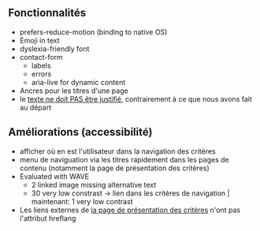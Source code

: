 
## Fonctionnalités

- prefers-reduce-motion (binding to native OS)
- Emoji in text
- dyslexia-friendly font
- contact-form
  - labels
  - errors
  - aria-live for dynamic content
- Ancres pour les titres d'une page
- le [texte ne doit PAS être justifié](https://www.accede-web.com/notices/editoriale-modele/bonnes-pratiques/ne-pas-justifier-le-texte/), contrairement à ce que nous avons fait au départ


## Améliorations (accessibilité)

- afficher où en est l'utilisateur dans la navigation des critères
- menu de naviguation via les titres rapidement dans les pages de contenu (notamment la page de présentation des critères)
- Evaluated with WAVE
  - 2 linked image missing alternative text
  - 30 very low constrast → lien dans les critères de navigation | maintenant: 1 very low contrast
- Les liens externes de [la page de présentation des critères](https://efha-ergonomic-criteria-bastien-scapin.vercel.app/fr/criteria) n'ont pas l'attribut hreflang
